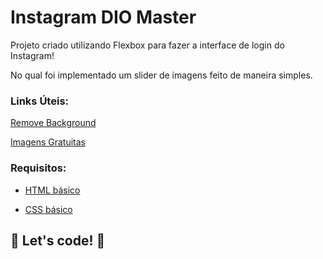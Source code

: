 # Instagram DIO Master

Projeto criado utilizando Flexbox para fazer a interface de login do Instagram!

No qual foi implementado um slider de imagens feito de maneira simples.



### Links Úteis: 

[Remove Background](https://www.remove.bg/)

[Imagens Gratuitas](https://www.pexels.com/)



### Requisitos:

* [HTML básico](https://www.w3schools.com/html/)

* [CSS básico](https://developer.mozilla.org/pt-BR/docs/Web/CSS)

  

## 🚀 Let's code! 🚀
